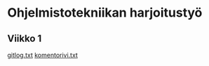 # Ohjelmistotekniikan harjoitustyö

## Viikko 1

[gitlog.txt](https://github.com/essitepp/ot-harjoitustyo/blob/master/laskarit/viikko1/gitlog.txt)
[komentorivi.txt](https://github.com/essitepp/ot-harjoitustyo/blob/master/laskarit/viikko1/komentorivi.txt)
